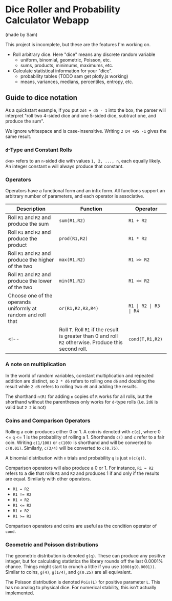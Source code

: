 <!-- This should get embedded on the page in a dropdown with md-block -->

# Dice Roller and Probability Calculator Webapp

(made by Sam)

This project is incomplete, but these are the features I'm working on.

- Roll arbitrary dice. Here "dice" means any discrete random variable
    - uniform, binomial, geometric, Poisson, etc.
    - sums, products, minimums, maximums, etc.
- Calculate statistical information for your "dice".
    - probability tables (TODO sam get plotly.js working)
    - means, variances, medians, percentiles, entropy, etc.

## Guide to dice notation

As a quickstart example, if you put `2d4 + d5 - 1` into the box, the parser
will interpret "roll two 4-sided dice and one 5-sided dice, subtract one, and
produce the sum".

We ignore whitespace and is case-insensitive. Writing `2 D4 +D5 -1` gives the
same result.

### `d`-Type and Constant Rolls

`d<n>` refers to an `n`-sided die with values `1, 2, ..., n`, each equally
likely. An integer constant `m` will always produce that constant.

### Operators

Operators have a functional form and an infix form. All functions support an
arbitrary number of parameters, and each operator is associative.

| Description | Function | Operator |
| ----------- | -------- | -------- |
| Roll `R1` and `R2` and produce the sum | `sum(R1,R2)` | `R1 + R2` |
| Roll `R1` and `R2` and produce the product | `prod(R1,R2)` | `R1 * R2` |
| Roll `R1` and `R2` and produce the higher of the two | `max(R1,R2)` | `R1 >> R2` |
| Roll `R1` and `R2` and produce the lower of the two | `min(R1,R2)` | `R1 << R2` |
| Choose one of the operands uniformly at random and roll that | `or(R1,R2,R3,R4)` | `R1 \| R2 \| R3 \| R4` |
<!-- | Roll `T`. Roll `R1` if the result is greater than 0 and roll `R2` otherwise. Produce this second roll. | `cond(T,R1,R2)` | `T ? R1 : R2` | -->

### A note on multiplication

In the world of random variables, constant multiplication and repeated addition
are distinct, so `2 * d6` refers to rolling one `d6` and doubling the result
while `2 d6` refers to rolling two `d6` and adding the results.

The shorthand `n(R)` for adding `n` copies of `R` works for all rolls, but the
shorthand without the parentheses only works for `d`-type rolls (i.e. `2d6` is
valid but `2 2` is not)

### Coins and Comparison Operators

Rolling a coin produces either 0 or 1. A coin is denoted with `c(q)`, where
0 <= `q` <= 1 is the probability of rolling a 1. Shorthands `c()` and `c` refer
to a fair coin. Writing `c(1/100)` or `c(100)` is shorthand and will be
converted to `c(0.01)`. Similarly, `c(3/4)` will be converted to `c(0.75)`.

A binomial distribution with `n` trials and probability `q` is just `n(c(q))`.

Comparison operators will also produce a 0 or 1. For instance, `R1 = R2` refers
to a die that rolls `R1` and `R2` and produces 1 if and only if the results are
equal. Similarly with other operators.

*   `R1 = R2`
*   `R1 != R2`
*   `R1 < R2`
*   `R1 <= R2`
*   `R1 > R2`
*   `R1 >= R2`

Comparison operators and coins are useful as the condition operator of `cond`.

### Geometric and Poisson distributions

The geometric distribution is denoted `g(q)`. These can produce any positive
integer, but for calculating statistics the library rounds off the last 0.0001%
chance. Things might start to crunch a little if you use `1000(g(0.0001))`.
Similar to coins, `g(4)`, `g(1/4)`, and `g(0.25)` are all equivalent.

The Poisson distribution is denoted `Pois(L)` for positive parameter `L`. This
has no analog to physical dice. For numerical stability, this isn't actually
implemented.